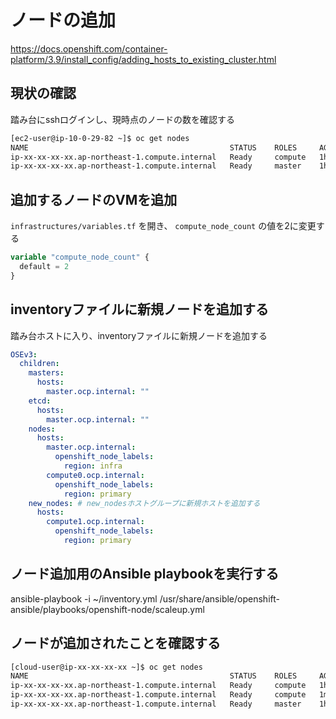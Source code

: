 # ノードの追加

https://docs.openshift.com/container-platform/3.9/install_config/adding_hosts_to_existing_cluster.html

## 現状の確認

踏み台にsshログインし、現時点のノードの数を確認する

```bash
[ec2-user@ip-10-0-29-82 ~]$ oc get nodes
NAME                                             STATUS    ROLES     AGE       VERSION
ip-xx-xx-xx-xx.ap-northeast-1.compute.internal   Ready     compute   1h        v1.9.1+a0ce1bc657
ip-xx-xx-xx-xx.ap-northeast-1.compute.internal   Ready     master    1h        v1.9.1+a0ce1bc657
```

## 追加するノードのVMを追加

`infrastructures/variables.tf` を開き、 `compute_node_count` の値を2に変更する

```terraform
variable "compute_node_count" {
  default = 2
}
```

## inventoryファイルに新規ノードを追加する

踏み台ホストに入り、inventoryファイルに新規ノードを追加する

```yaml
OSEv3:
  children:
    masters:
      hosts:
        master.ocp.internal: ""
    etcd:
      hosts:
        master.ocp.internal: ""
    nodes:
      hosts:
        master.ocp.internal:
          openshift_node_labels:
            region: infra
        compute0.ocp.internal:
          openshift_node_labels:
            region: primary
    new_nodes: # new_nodesホストグループに新規ホストを追加する
      hosts:
        compute1.ocp.internal:
          openshift_node_labels:
            region: primary
```

## ノード追加用のAnsible playbookを実行する

ansible-playbook -i ~/inventory.yml /usr/share/ansible/openshift-ansible/playbooks/openshift-node/scaleup.yml

## ノードが追加されたことを確認する

```bash
[cloud-user@ip-xx-xx-xx-xx ~]$ oc get nodes
NAME                                             STATUS    ROLES     AGE       VERSION
ip-xx-xx-xx-xx.ap-northeast-1.compute.internal   Ready     compute   1h        v1.9.1+a0ce1bc657
ip-xx-xx-xx-xx.ap-northeast-1.compute.internal   Ready     compute   1m        v1.9.1+a0ce1bc657
ip-xx-xx-xx-xx.ap-northeast-1.compute.internal   Ready     master    1h        v1.9.1+a0ce1bc657
```
